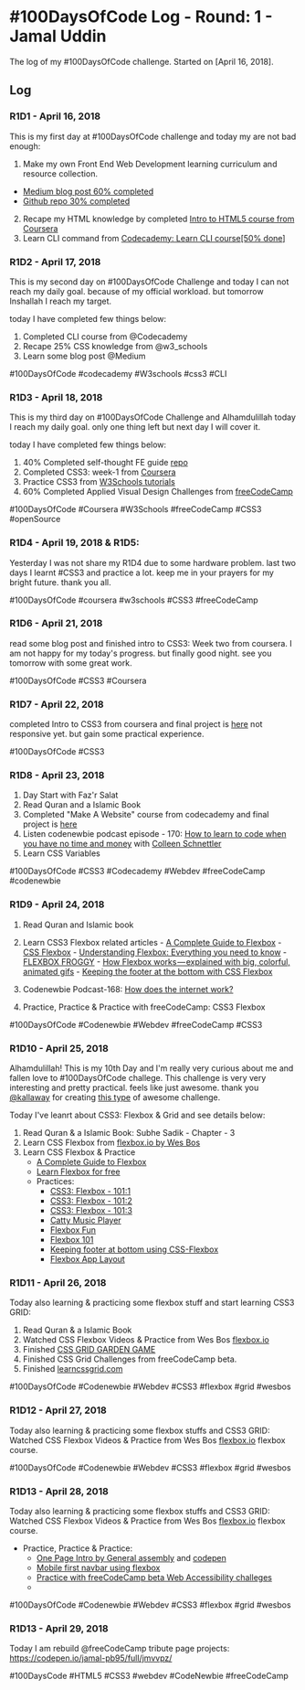 # #100DaysOfCode Log - Round: 1 - Jamal Uddin

The log of my #100DaysOfCode challenge. Started on [April 16, 2018].

## Log

### R1D1 - April 16, 2018
This is my first day at #100DaysOfCode challenge and today my are not bad enough:

1. Make my own Front End Web Development learning curriculum and resource collection.
  * [Medium blog post 60% completed](https://medium.com/@jamal.pb95/self-thought-front-end-development-learning-curriculum-resources-in-2018-b05689361f3e)
  * [Github repo 30% completed](https://github.com/jamal-pb95/Learning-Path-and-Resources-2018)
2. Recape my HTML knowledge by completed [Intro to HTML5 course from Coursera](https://www.coursera.org/learn/html/)
3. Learn CLI command from [Codecademy: Learn CLI course[50% done]](https://www.codecademy.com/learn/learn-the-command-line)


### R1D2 - April 17, 2018
This is my second day on #100DaysOfCode Challenge and today I can not reach my daily goal. because of my official workload. but tomorrow Inshallah I reach my target.

today I have completed few things below:
1. Completed CLI course from @Codecademy 
2. Recape 25% CSS knowledge from @w3_schools 
3. Learn some blog post @Medium 

#100DaysOfCode #codecademy #W3schools #css3 #CLI


### R1D3 - April 18, 2018
This is my third day on #100DaysOfCode Challenge and Alhamdulillah today I reach my daily goal. only one thing left but next day I will cover it.

today I have completed few things below:
1. 40% Completed self-thought FE guide [repo](https://github.com/jamal-pb95/Learning-Path-and-Resources-2018)
2. Completed CSS3: week-1 from [Coursera](https://github.com/jamal-pb95/Learning-Path-and-Resources-2018)
3. Practice CSS3 from [W3Schools tutorials](https://www.w3schools.com/css/)
4. 60% Completed Applied Visual Design Challenges from [freeCodeCamp](https://beta.freecodecamp.org/)

#100DaysOfCode #Coursera #W3Schools #freeCodeCamp #CSS3 #openSource

### R1D4 - April 19, 2018 & R1D5: 
Yesterday I was not share my R1D4 due to some hardware problem. last two days I learnt #CSS3 and practice a lot. keep me in your prayers for my bright future. thank you all.

#100DaysOfCode #coursera #w3schools #CSS3 #freeCodeCamp

### R1D6 - April 21, 2018
read some blog post and finished intro to CSS3: Week two from coursera. I am not happy for my today's progress. but finally good night. see you tomorrow with some great work.

#100DaysOfCode #CSS3 #Coursera

### R1D7 - April 22, 2018
completed Intro to CSS3 from coursera and final project is [here](https://codepen.io/jamal-pb95/project/full/ZprBjj/) not responsive yet. but gain some practical experience.

#100DaysOfCode #CSS3

### R1D8 - April 23, 2018

1. Day Start with Faz'r Salat
2. Read Quran and a Islamic Book
3. Completed "Make A Website" course from codecademy and final project is [here](https://codepen.io/jamal-pb95/full/PePMam/)
4. Listen codenewbie podcast episode - 170: [How to learn to code when you have no time and money](https://www.codenewbie.org/podcast/how-to-learn-to-code-when-you-have-no-time-and-money) with [Colleen Schnettler](https://twitter.com/leenyburger)
5. Learn CSS Variables

#100DaysOfCode #CSS3 #Codecademy #Webdev #freeCodeCamp #codenewbie


### R1D9 - April 24, 2018

  1. Read Quran and Islamic book
  2. Learn CSS3 Flexbox related articles
    - [A Complete Guide to Flexbox](https://css-tricks.com/snippets/css/a-guide-to-flexbox/)
    - [CSS Flexbox](https://www.w3schools.com/css/css3_flexbox.asp)
    - [Understanding Flexbox: Everything you need to know](https://www.educative.io/collection/5191711974227968/5741031244955648)
    - [FLEXBOX FROGGY](http://flexboxfroggy.com/)
    - [How Flexbox works — explained with big, colorful, animated gifs](https://medium.freecodecamp.org/an-animated-guide-to-flexbox-d280cf6afc35)
    - [Keeping the footer at the bottom with CSS Flexbox](https://dev.to/domysee/keeping-the-footer-at-the-bottom-with-css-flexbox-5h5f)
  
 3. Codenewbie Podcast-168: [How does the internet work?](https://www.codenewbie.org/podcast/how-does-the-internet-work)
 4. Practice, Practice & Practice with freeCodeCamp: CSS3 Flexbox

#100DaysOfCode #Codenewbie #Webdev
#freeCodeCamp #CSS3


### R1D10 - April 25, 2018

Alhamdulillah! This is my 10th Day and I'm really very curious about me and fallen love to #100DaysOfCode challege. This challenge is very very interesting and pretty practical. feels like just awesome. thank you [@kallaway](https://github.com/kallaway) for creating [this type](https://github.com/kallaway/100-days-of-code) of awesome challenge.

Today I've leanrt about CSS3: Flexbox &amp; Grid and see details below:
  1. Read Quran & a Islamic Book: Subhe Sadik - Chapter - 3
  2. Learn CSS Flexbox from [flexbox.io by Wes Bos](https://flexbox.io/)
  2. Learn CSS Flexbox & Practice
     - [A Complete Guide to Flexbox](https://css-tricks.com/snippets/css/a-guide-to-flexbox/)
     - [Learn Flexbox for free](https://scrimba.com/g/gflexbox)
     - Practices:
       - [CSS3: Flexbox - 101:1](https://codepen.io/jamal-pb95/pen/yjJyEz)
       - [CSS3: Flexbox - 101:2](https://codepen.io/jamal-pb95/pen/OZXPdX)
       - [CSS3: Flexbox - 101:3](https://codepen.io/jamal-pb95/pen/BxzNrm)
       - [Catty Music Player](https://codepen.io/jamal-pb95/pen/odxYeL)
       - [Flexbox Fun](https://codepen.io/jamal-pb95/pen/NMNRLg)
       - [Flexbox 101](https://codepen.io/jamal-pb95/pen/OZNJZe)
       - [Keeping footer at bottom using CSS-Flexbox](https://codepen.io/jamal-pb95/pen/zWGGxb)
       - [Flexbox App Layout](https://codepen.io/jamal-pb95/pen/yogbVN)
      
      
### R1D11 - April 26, 2018

 Today also learning & practicing some flexbox stuff and start learning CSS3 GRID:
   
   1. Read Quran & a Islamic Book
   2. Watched CSS Flexbox Videos & Practice from Wes Bos [flexbox.io](https://flexbox.io/)
   3. Finished [CSS GRID GARDEN GAME](https://cssgridgarden.com/)
   4. Finished CSS Grid Challenges from  freeCodeCamp beta.
   5. Finished [learncssgrid.com](https://learncssgrid.com/)

#100DaysOfCode #Codenewbie #Webdev #CSS3 #flexbox #grid #wesbos


### R1D12 - April 27, 2018

 Today also learning & practicing some flexbox stuffs and CSS3 GRID: Watched CSS Flexbox Videos & Practice from Wes Bos [flexbox.io](https://flexbox.io/) flexbox course.
   

#100DaysOfCode #Codenewbie #Webdev #CSS3 #flexbox #grid #wesbos


### R1D13 - April 28, 2018

 Today also learning & practicing some flexbox stuffs and CSS3 GRID: Watched CSS Flexbox Videos & Practice from Wes Bos [flexbox.io](https://flexbox.io/) flexbox course.
 
   - Practice, Practice & Practice:
      - [One Page Intro by General assembly](https://dash.generalassemb.ly/jamal.pb95/build-your-own-personal-website) and [codepen](https://codepen.io/jamal-pb95/full/zjoXWN/)
      - [Mobile first navbar using flexbox](https://codepen.io/jamal-pb95/full/PebJgb/)
      - [Practice with freeCodeCamp beta Web Accessibility challeges](https://learn.freecodecamp.org/responsive-web-design/applied-accessibility/add-a-text-alternative-to-images-for-visually-impaired-accessibility)
      - []()
   

#100DaysOfCode #Codenewbie #Webdev #CSS3 #flexbox #grid #wesbos


### R1D13 - April 29, 2018

  Today I am rebuild @freeCodeCamp tribute page projects: https://codepen.io/jamal-pb95/full/jmvvpz/

#100DaysCode #HTML5 #CSS3 #webdev #CodeNewbie #freeCodeCamp
